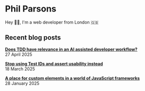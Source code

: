 # Phil Parsons

Hey 👋🏻, I'm a web developer from London 🇬🇧

## Recent blog posts

<!-- blog posts -->
[**Does TDD have relevance in an AI assisted developer workflow?**](https://philparsons.co.uk/blog/the-relevance-of-tdd-in-an-ai-workflow/)<br>27 April 2025

[**Stop using Test IDs and assert usability instead**](https://philparsons.co.uk/blog/stop-using-test-ids/)<br>18 March 2025

[**A place for custom elements in a world of JavaScript frameworks**](https://philparsons.co.uk/blog/custom-elements-in-a-world-of-frameworks/)<br>28 January 2025
<!-- /blog posts -->
